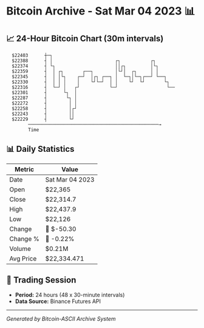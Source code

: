 # Bitcoin Archive - Sat Mar 04 2023 📊

## 📈 24-Hour Bitcoin Chart (30m intervals)

```
  $22403      ┼─┐                                              
  $22388      ┤ │                       ┌┐           ┌┐        
  $22374      ┤ └┐                      ││┌┐         │└┐       
  $22359      ┤  │ ┌┐       ┌──┐        │└┘│  ┌┐     │ │       
  $22345      ┤  │ │└┐    ┌─┘  │┌┐ ┌──┐ │  └─┐│└─┐┌──┘ └──┐    
  $22330      ┤  │ │ │    │    └┘└─┘  │ │    └┘  └┘       └┐   
  $22316      ┤  └─┘ │   ┌┘           └─┘                  └── 
  $22301      ┤      └┐  │                                     
  $22287      ┤       └┐ │                                     
  $22272      ┤        │ │                                     
  $22258      ┤        │┌┘                                     
  $22243      ┤        ││                                      
  $22229      ┤        └┘                                      
        ────────────────────────────────────────────────→
        Time
```

## 📊 Daily Statistics

| Metric | Value |
|--------|-------|
| Date | Sat Mar 04 2023 |
| Open | $22,365 |
| Close | $22,314.7 |
| High | $22,437.9 |
| Low | $22,126 |
| Change | 🔴 $-50.30 |
| Change % | 🔴 -0.22% |
| Volume | $0.21M |
| Avg Price | $22,334.471 |

## 📅 Trading Session

- **Period:** 24 hours (48 x 30-minute intervals)
- **Data Source:** Binance Futures API

---
*Generated by Bitcoin-ASCII Archive System*

